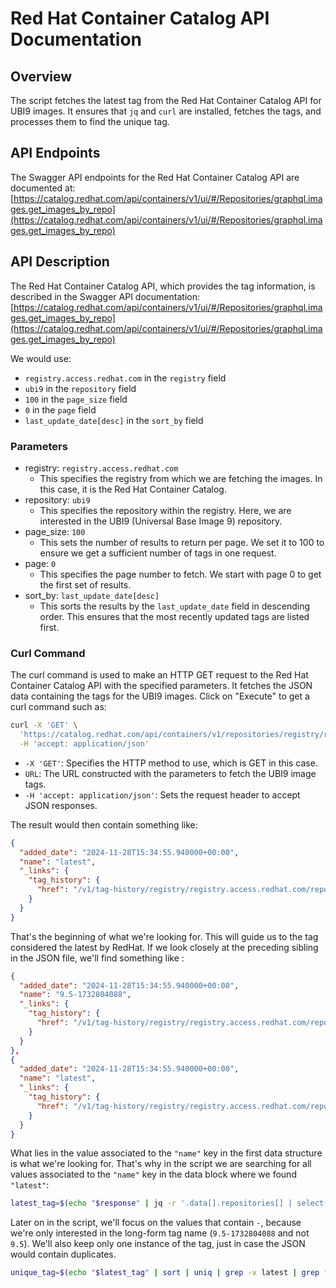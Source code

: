 # Red Hat Container Catalog API Documentation

## Overview

The script fetches the latest tag from the Red Hat Container Catalog API for UBI9 images. It ensures that `jq` and `curl` are installed, fetches the tags, and processes them to find the unique tag.

## API Endpoints

The Swagger API endpoints for the Red Hat Container Catalog API are documented at:
[https://catalog.redhat.com/api/containers/v1/ui/#/Repositories/graphql.images.get_images_by_repo](https://catalog.redhat.com/api/containers/v1/ui/#/Repositories/graphql.images.get_images_by_repo)

## API Description

The Red Hat Container Catalog API, which provides the tag information, is described in the Swagger API documentation:
[https://catalog.redhat.com/api/containers/v1/ui/#/Repositories/graphql.images.get_images_by_repo](https://catalog.redhat.com/api/containers/v1/ui/#/Repositories/graphql.images.get_images_by_repo)

We would use:
- `registry.access.redhat.com` in the `registry` field
- `ubi9` in the `repository` field
- `100` in the `page_size` field
- `0` in the `page` field
- `last_update_date[desc]` in the `sort_by` field

### Parameters
* registry: `registry.access.redhat.com`  
  * This specifies the registry from which we are fetching the images. In this case, it is the Red Hat Container Catalog.
* repository: `ubi9`  
  * This specifies the repository within the registry. Here, we are interested in the UBI9 (Universal Base Image 9) repository.
* page_size: `100`  
  * This sets the number of results to return per page. We set it to 100 to ensure we get a sufficient number of tags in one request.
* page: `0`  
  * This specifies the page number to fetch. We start with page 0 to get the first set of results.
* sort_by: `last_update_date[desc]`  
  * This sorts the results by the `last_update_date` field in descending order. This ensures that the most recently updated tags are listed first.

### Curl Command
The curl command is used to make an HTTP GET request to the Red Hat Container Catalog API with the specified parameters. It fetches the JSON data containing the tags for the UBI9 images.
Click on "Execute" to get a curl command such as:

```sh
curl -X 'GET' \
  'https://catalog.redhat.com/api/containers/v1/repositories/registry/registry.access.redhat.com/repository/ubi9/images?page_size=100&page=0&sort_by=last_update_date%5Bdesc%5D' \
  -H 'accept: application/json'
``` 
* `-X 'GET'`: Specifies the HTTP method to use, which is GET in this case.
* `URL`: The URL constructed with the parameters to fetch the UBI9 image tags.
* `-H 'accept: application/json'`: Sets the request header to accept JSON responses.

The result would then contain something like:

```json
{
  "added_date": "2024-11-28T15:34:55.940000+00:00",
  "name": "latest",
  "_links": {
    "tag_history": {
      "href": "/v1/tag-history/registry/registry.access.redhat.com/repository/ubi9/tag/latest"
    }
  }
}
```

That's the beginning of what we're looking for. This will guide us to the tag considered the latest by RedHat. 
If we look closely at the preceding sibling in the JSON file, we'll find something like :

```json
{
  "added_date": "2024-11-28T15:34:55.940000+00:00",
  "name": "9.5-1732804088",
  "_links": {
    "tag_history": {
      "href": "/v1/tag-history/registry/registry.access.redhat.com/repository/ubi9/tag/9.5-1732804088"
    }
  }
},
{
  "added_date": "2024-11-28T15:34:55.940000+00:00",
  "name": "latest",
  "_links": {
    "tag_history": {
      "href": "/v1/tag-history/registry/registry.access.redhat.com/repository/ubi9/tag/latest"
    }
  }
}
```
What lies in the value associated to the `"name"` key in the first data structure is what we're looking for.
That's why in the script we are searching for all values associated to the `"name"` key in the data block where we found `"latest"`:

```bash
latest_tag=$(echo "$response" | jq -r '.data[].repositories[] | select(.tags[].name == "latest") | .tags[] | select(.name != "latest") | .name')
``` 

Later on in the script, we'll focus on the values that contain `-`, because we're only interested in the long-form tag name (`9.5-1732804088` and not `9.5`). We'll also keep only one instance of the tag, just in case the JSON would contain duplicates.

```bash
unique_tag=$(echo "$latest_tag" | sort | uniq | grep -v latest | grep "-")
```
